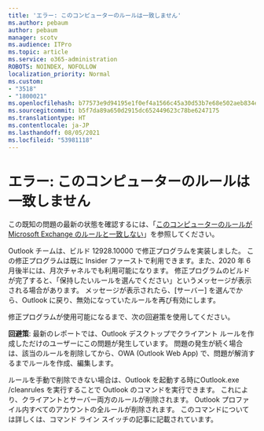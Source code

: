 ```yaml
---
title: 'エラー: このコンピューターのルールは一致しません'
ms.author: pebaum
author: pebaum
manager: scotv
ms.audience: ITPro
ms.topic: article
ms.service: o365-administration
ROBOTS: NOINDEX, NOFOLLOW
localization_priority: Normal
ms.custom:
- "3518"
- "1800021"
ms.openlocfilehash: b77573e9d94195e1f0ef4a1566c45a30d53b7e68e502aeb834e2ca5b9e6c5c76
ms.sourcegitcommit: b5f7da89a650d2915dc652449623c78be6247175
ms.translationtype: HT
ms.contentlocale: ja-JP
ms.lasthandoff: 08/05/2021
ms.locfileid: "53981118"
---
```

# <a name="error-the-rules-on-this-computer-do-not-match"></a>エラー: このコンピューターのルールは一致しません

この既知の問題の最新の状態を確認するには、「[このコンピューターのルールが Microsoft Exchange のルールと一致しない](https://support.office.com/article/d032e037-b224-429e-b325-633afde9b5f0)」を参照してください。

Outlook チームは、ビルド 12928.10000 で修正プログラムを実装しました。 この修正プログラムは既に Insider ファーストで利用できます。また、2020 年 6 月後半には、月次チャネルでも利用可能になります。 修正プログラムのビルドが完了すると、「保持したいルールを選んでください」というメッセージが表示される場合があります。 メッセージが表示されたら、[サーバー] を選んでから、Outlook に戻り、無効になっていたルールを再び有効にします。

修正プログラムが使用可能になるまで、次の回避策を使用してください。

**回避策**: 最新のレポートでは、Outlook デスクトップでクライアント ルールを作成しただけのユーザーにこの問題が発生しています。 問題の発生が続く場合は、該当のルールを削除してから、OWA (Outlook Web App) で、問題が解消するまでルールを作成、編集します。

ルールを手動で削除できない場合は、Outlook を起動する時にOutlook.exe /cleanrules を実行することで Outlook のコマンドを実行できます。 これにより、クライアントとサーバー両方のルールが削除されます。 Outlook プロファイル内すべてのアカウントの全ルールが削除されます。 このコマンドについては詳しくは、コマンド ライン スイッチの記事に記載されています。

